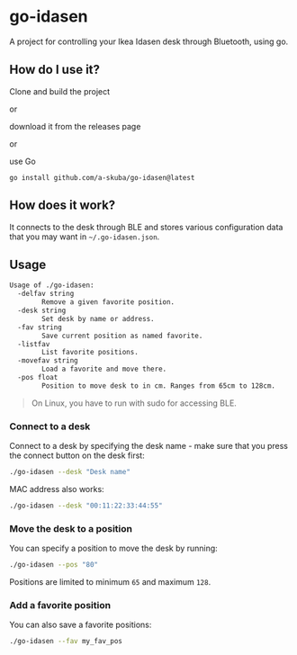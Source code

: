 # go-idasen

A project for controlling your Ikea Idasen desk through Bluetooth, using go.

## How do I use it?

Clone and build the project

or

download it from the releases page

or

use Go
```
go install github.com/a-skuba/go-idasen@latest
```

## How does it work?

It connects to the desk through BLE and stores various configuration data that you may want in `~/.go-idasen.json`.

## Usage

```bash
Usage of ./go-idasen:
  -delfav string
        Remove a given favorite position.
  -desk string
        Set desk by name or address.
  -fav string
        Save current position as named favorite.
  -listfav
        List favorite positions.
  -movefav string
        Load a favorite and move there.
  -pos float
        Position to move desk to in cm. Ranges from 65cm to 128cm.
```
> On Linux, you have to run with sudo for accessing BLE.

### Connect to a desk

Connect to a desk by specifying the desk name - make sure that you press the connect button on the desk first:

```bash
./go-idasen --desk "Desk name"
```

MAC address also works:

```bash
./go-idasen --desk "00:11:22:33:44:55"
```

### Move the desk to a position

You can specify a position to move the desk by running:

```bash
./go-idasen --pos "80"
```

Positions are limited to minimum `65` and maximum `128`.

### Add a favorite position

You can also save a favorite positions:

```bash
./go-idasen --fav my_fav_pos
```
